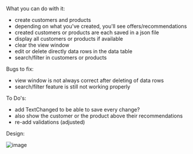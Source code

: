 What you can do with it:
- create customers and products
- depending on what you've created, you'll see offers/recommendations
- created customers or products are each saved in a json file
- display all customers or products if available
- clear the view window
- edit or delete directly data rows in the data table
- search/filter in customers or products

Bugs to fix:
- view window is not always correct after deleting of data rows
- search/filter feature is still not working properly

To Do's:
- add TextChanged to be able to save every change?
- also show the customer or the product above their recommendations
- re-add validations (adjusted)

Design:

![image](https://github.com/piinAy/Angebote/assets/154238234/3f068cd6-a4a8-4c4d-b0a1-623c897a8e46)
